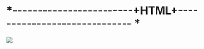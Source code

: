# *------------------------+HTML+----------------------------- * #
![](http://people.du.ac.in/~vmadan/HTML/html.jpg)


